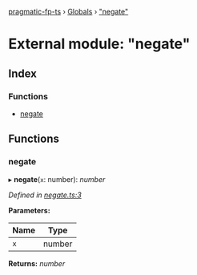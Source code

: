 [pragmatic-fp-ts](../README.md) › [Globals](../globals.md) › ["negate"](_negate_.md)

# External module: "negate"

## Index

### Functions

* [negate](_negate_.md#negate)

## Functions

###  negate

▸ **negate**(`x`: number): *number*

*Defined in [negate.ts:3](https://github.com/hermann-p/pragmatic-fp-ts/blob/65c599f/src/negate.ts#L3)*

**Parameters:**

Name | Type |
------ | ------ |
`x` | number |

**Returns:** *number*
